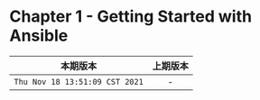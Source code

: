 # Chapter 1 - Getting Started with Ansible

|本期版本| 上期版本
|:---:|:---:
`Thu Nov 18 13:51:09 CST 2021` | -